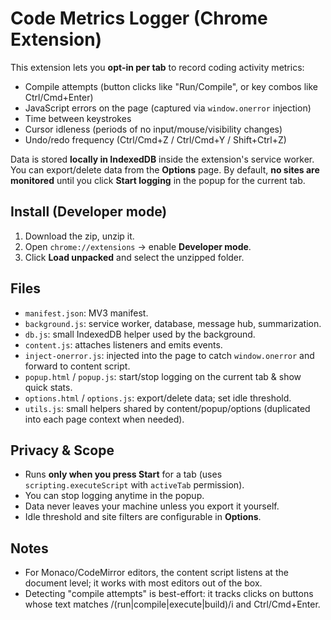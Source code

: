 # Code Metrics Logger (Chrome Extension)

This extension lets you **opt-in per tab** to record coding activity metrics:
- Compile attempts (button clicks like "Run/Compile", or key combos like Ctrl/Cmd+Enter)
- JavaScript errors on the page (captured via `window.onerror` injection)
- Time between keystrokes
- Cursor idleness (periods of no input/mouse/visibility changes)
- Undo/redo frequency (Ctrl/Cmd+Z / Ctrl/Cmd+Y / Shift+Ctrl+Z)

Data is stored **locally in IndexedDB** inside the extension's service worker. You can export/delete data from the **Options** page.
By default, **no sites are monitored** until you click **Start logging** in the popup for the current tab.

## Install (Developer mode)
1. Download the zip, unzip it.
2. Open `chrome://extensions` → enable **Developer mode**.
3. Click **Load unpacked** and select the unzipped folder.

## Files
- `manifest.json`: MV3 manifest.
- `background.js`: service worker, database, message hub, summarization.
- `db.js`: small IndexedDB helper used by the background.
- `content.js`: attaches listeners and emits events.
- `inject-onerror.js`: injected into the page to catch `window.onerror` and forward to content script.
- `popup.html` / `popup.js`: start/stop logging on the current tab & show quick stats.
- `options.html` / `options.js`: export/delete data; set idle threshold.
- `utils.js`: small helpers shared by content/popup/options (duplicated into each page context when needed).

## Privacy & Scope
- Runs **only when you press Start** for a tab (uses `scripting.executeScript` with `activeTab` permission).
- You can stop logging anytime in the popup.
- Data never leaves your machine unless you export it yourself.
- Idle threshold and site filters are configurable in **Options**.

## Notes
- For Monaco/CodeMirror editors, the content script listens at the document level; it works with most editors out of the box.
- Detecting "compile attempts" is best-effort: it tracks clicks on buttons whose text matches /(run|compile|execute|build)/i and Ctrl/Cmd+Enter.